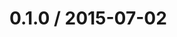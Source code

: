 <!--mdast setext-->

<!--lint disable no-multiple-toplevel-headings-->

0.1.0 / 2015-07-02
==================
